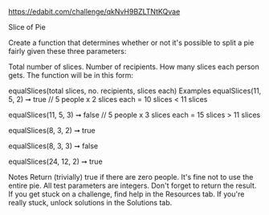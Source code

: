 https://edabit.com/challenge/qkNvH9BZLTNtKQvae

Slice of Pie

Create a function that determines whether or not it's possible to split a pie fairly given these three parameters:

Total number of slices.
Number of recipients.
How many slices each person gets.
The function will be in this form:

equalSlices(total slices, no. recipients, slices each)
Examples
equalSlices(11, 5, 2) ➞ true
// 5 people x 2 slices each = 10 slices < 11 slices

equalSlices(11, 5, 3) ➞ false
// 5 people x 3 slices each = 15 slices > 11 slices

equalSlices(8, 3, 2) ➞ true

equalSlices(8, 3, 3) ➞ false

equalSlices(24, 12, 2) ➞ true

Notes
Return (trivially) true if there are zero people.
It's fine not to use the entire pie.
All test parameters are integers.
Don't forget to return the result.
If you get stuck on a challenge, find help in the Resources tab.
If you're really stuck, unlock solutions in the Solutions tab.